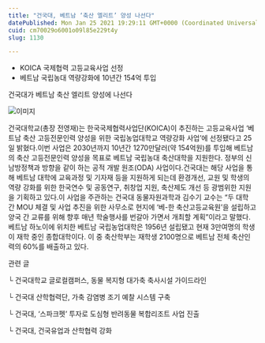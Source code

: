 ```yaml
---
title: "건국대, 베트남 ‘축산 엘리트’ 양성 나선다"
datePublished: Mon Jan 25 2021 19:29:11 GMT+0000 (Coordinated Universal Time)
cuid: cm70029o6001o09l85e229t4y
slug: 1130

---
```



- KOICA 국제협력 고등교육사업 선정
- 베트남 국립농대 역량강화에 10년간 154억 투입

건국대가 베트남 축산 엘리트 양성에 나선다

![이미지](https://cdn.hashnode.com/res/hashnode/image/upload/v1739249190081/aa4569b6-36f6-47f7-9b31-3592f8b8fa9e.jpeg)

건국대학교(총장 전영재)는 한국국제협력사업단(KOICA)이 추진하는 고등교육사업 ‘베트남 축산 고등전문인력 양성을 위한 국립농업대학교 역량강화 사업’에 선정됐다고 25일 밝혔다.이번 사업은 2030년까지 10년간 1270만달러(약 154억원)를 투입해 베트남의 축산 고등전문인력 양성을 목표로 베트남 국립농대 축산대학을 지원한다. 정부의 신남방정책과 방향을 같이 하는 공적 개발 원조(ODA) 사업이다.건국대는 해당 사업을 통해 베트남 대학에 교육과정 및 기자재 등을 지원하게 되는데 환경개선, 교원 및 학생의 역량 강화를 위한 한국연수 및 공동연구, 취창업 지원, 축산제도 개선 등 광범위한 지원을 기획하고 있다.이 사업을 주관하는 건국대 동물자원과학과 김수기 교수는 “두 대학 간 MOU 체결 및 사업 추진을 위한 사무소로 현지에 ‘베-한 축산고등교육원’을 설립하고 양국 간 교류를 위해 향후 매년 학술행사를 번갈아 가면서 개최할 계획”이라고 말했다.베트남 하노이에 위치한 베트남 국립농업대학은 1956년 설립됐고 현재 3만여명의 학생이 재학 중인 종합대학이다. 이 중 축산학부는 재학생 2100명으로 베트남 전체 축산인력의 60%를 배출하고 있다.

관련 글

└ 건국대학교 글로컬캠퍼스, 동물 복지형 대가축 축사시설 가이드라인

└ 건국대 산학협력단, 가축 감염병 조기 예찰 시스템 구축

└ 건국대, ‘스파크펫’ 투자로 도심형 반려동물 복합리조트 사업 진출

└ 건국대, 건국유업과 산학협력 강화